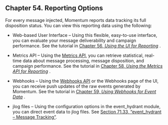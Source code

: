 ## Chapter 54. Reporting Options

For every message injected, Momentum reports data tracking its full disposition status. You can view this reporting data using the following:

*   Web-based User Interface – Using this flexible, easy-to-use interface, you can evaluate your message deliverability and campaign performance. See the tutorial in [Chapter 56, *Using the UI for Reporting*](reporting_ui.php "Chapter 56. Using the UI for Reporting") .

*   Metrics API – Using the [Metrics API](https://support.messagesystems.com/docs/web-rest/v1_index.html), you can retrieve statistical, real-time data about message processing, message disposition, and campaign performance. See the tutorial in [Chapter 58, *Using the Metrics API for Reporting*](reporting_metrics.php "Chapter 58. Using the Metrics API for Reporting") .

*   Webhooks – Using the [Webhooks API](https://support.messagesystems.com/docs/web-rest/v1_index.html) or the Webhooks page of the UI, you can receive push updates of the raw events generated by Momentum. See the tutorial in [Chapter 59, *Using Webhooks for Event Data*](reporting_webhooks.php "Chapter 59. Using Webhooks for Event Data") .

*   jlog files – Using the configuration options in the event_hydrant module, you can direct event data to jlog files. See [Section 71.33, “event_hydrant – Message Tracking”](modules.event_hydrant.php "71.33. event_hydrant – Message Tracking").
